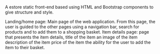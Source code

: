 A estore static front-end based using HTML and Bootstrap components to give structure and style.

Landing/home page: Main page of the web application. From this page, the user is guided to the other pages using a navigation bar, search for products and to add them to a shopping basket.
Item details page: page that presents the item details, 
title of the item
an image of the item
description of the item
price of the item
the ability for the user to add the item to their basket.
